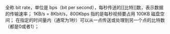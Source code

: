 全称 bit rate，单位是 bps（bit per second），每秒传送的[[比特]]数，表示数据的传输速率；
1KB/s = 8Kbit/s，800Kbps 指的是每秒视频要占用 100KB 磁盘空间；
在指定的时间量内（通常为1秒）可以从一点传送或处理到另一个点的比特数（都是0或者1）；